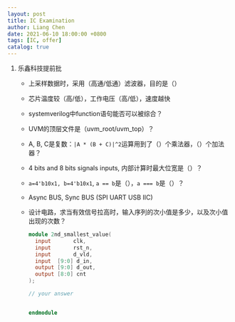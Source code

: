 ```yaml
---
layout: post
title: IC Examination
author: Liang Chen
date: 2021-06-10 18:00:00 +0800
tags: [IC, offer]
catalog: true
---
```


1. 乐鑫科技提前批

    - 上采样数据时，采用（高通/低通）滤波器，目的是（）

    - 芯片温度较（高/低），工作电压（高/低），速度越快

    - systemverilog中function语句能否可以被综合？

    - UVM的顶层文件是（uvm_root/uvm_top）？ 

    - A, B, C是复数：`|A * (B + C)|^2`运算用到了（）个乘法器，（）个加法器？

    - 4 bits and 8 bits signals inputs, 内部计算时最大位宽是（）？

    - `a=4'b10x1, b=4'b10x1`, `a == b`是（），`a === b`是（）？

    - Async BUS, Sync BUS (SPI UART USB IIC)

    - 设计电路，求当有效信号拉高时，输入序列的次小值是多少，以及次小值出现的次数？

        ```verilog
        module 2nd_smallest_value(
          input       clk,
          input       rst_n,
          input       d_vld,
          input  [9:0] d_in,
          output [9:0] d_out,
          output [8:0] cnt
        );

        // your answer


        endmodule
    ```
